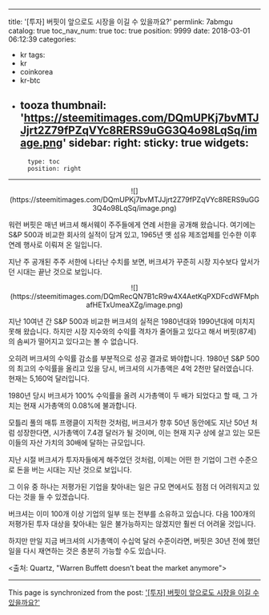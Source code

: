 
---
title: '[투자]  버핏이 앞으로도 시장을 이길 수 있을까요?'
permlink: 7abmgu
catalog: true
toc_nav_num: true
toc: true
position: 9999
date: 2018-03-01 06:12:39
categories:
- kr
tags:
- kr
- coinkorea
- kr-btc
- tooza
thumbnail: 'https://steemitimages.com/DQmUPKj7bvMTJJjrt2Z79fPZqVYc8RERS9uGG3Q4o98LqSq/image.png'
sidebar:
    right:
        sticky: true
widgets:
    -
        type: toc
        position: right
---


<center>
![](https://steemitimages.com/DQmUPKj7bvMTJJjrt2Z79fPZqVYc8RERS9uGG3Q4o98LqSq/image.png)
</center>

워런 버핏은 매년 버크셔 해서웨이 주주들에게 연례 서한을 공개해 왔습니다.  여기에는 S&P 500과 비교한 회사의 실적이 담겨 있고, 1965년 옛 섬유 제조업체를 인수한 이후 연례 행사로 이뤄져 온 일입니다. 

지난 주 공개된 주주 서한에 나타난 수치를 보면, 버크셔가 꾸준히 시장 지수보다 앞서가던 시대는 끝난 것으로 보입니다. 

<center>
![](https://steemitimages.com/DQmRecQN7B1cR9w4X4AetKqPXDFcdWFMphafHETxUmeaXZg/image.png)
</center>

지난 10여년 간 S&P 500과 비교한 버크셔의 실적은 1980년대와 1990년대에 미치지 못해 왔습니다.  하지만 시장 지수와의 수익률 격차가 줄어들고 있다고 해서 버핏(87세)의 솜씨가 떨어지고 있다고는 볼 수 없습니다. 

오히려 버크셔의 수익률 감소를 부분적으로 성공 결과로 봐야합니다.  1980년 S&P 500의 최고의 수익률을 올리고 있을 당시, 버크셔의 시가총액은 4억 2천만 달러였습니다.  현재는 5,160억 달러입니다.  

1980년 당시 버크셔가 100% 수익률을 올려 시가총액이 두 배가 되었다고 할 때, 그 가치는 현재 시가총액의 0.08%에 불과합니다.

모틀리 풀의 매튜 프랭클이 지적한 것처럼, 버크셔가 향후 50년 동안에도 지난 50년 처럼 성장한다면, 시가총액이 7.4경 달러가 될 것이며, 이는 현재 지구 상에 살고 있는 모든 이들의 자산 가치의 30배에 달하는 규모입니다.  

지난 시절 버크셔가 투자자들에게 해주었던 것처럼, 이제는 어떤 한 기업이 그런 수준으로 돈을 버는 시대는 지난 것으로 보입니다. 

그 이유 중 하나는 저평가된 기업을 찾아내는 일은 규모 면에서도 점점 더 어려워지고 있다는 것을 들 수 있겠습니다.   

버크셔는 이미 100개 이상 기업의 일부 또는 전부를 소유하고 있습니다.  다음 100개의 저평가된 투자 대상을 찾아내는 일은 불가능하지는 않겠지만 훨씬 더 어려울 것입니다.  

하지만 만일 지금 버크셔의 시가총액이 수십억 달러 수준이라면, 버핏은 30년 전에 했던 일을 다시 재연하는 것은 충분히 가능할 수도 있습니다. 

<출처: Quartz, "Warren Buffett doesn’t beat the market anymore">

- - -

This page is synchronized from the post: ['[투자]  버핏이 앞으로도 시장을 이길 수 있을까요?'](https://steemit.com/@pius.pius/7abmgu)
